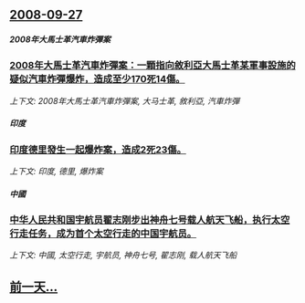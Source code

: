 ## [2008-09-27](/news/2008/09/27/index.md)

##### 2008年大馬士革汽車炸彈案
### [2008年大馬士革汽車炸彈案：一顆指向敘利亞大馬士革某軍事設施的疑似汽車炸彈爆炸，造成至少170死14傷。](/news/2008/09/27/2008年大馬士革汽車炸彈案-一顆指向敘利亞大馬士革某軍事設施的疑似汽車炸彈爆炸-造成至少170死14傷.md)
_上下文: 2008年大馬士革汽車炸彈案, 大马士革, 敘利亞, 汽車炸彈_

##### 印度
### [印度德里發生一起爆炸案，造成2死23傷。](/news/2008/09/27/印度德里發生一起爆炸案-造成2死23傷.md)
_上下文: 印度, 德里, 爆炸案_

##### 中國
### [中华人民共和国宇航员翟志刚步出神舟七号载人航天飞船，执行太空行走任务，成为首个太空行走的中国宇航员。](/news/2008/09/27/中华人民共和国宇航员翟志刚步出神舟七号载人航天飞船-执行太空行走任务-成为首个太空行走的中国宇航员.md)
_上下文: 中國, 太空行走, 宇航员, 神舟七号, 翟志刚, 载人航天飞船_

## [前一天...](/news/2008/09/26/index.md)

